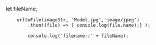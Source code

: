 let fileName;

        urltoFile(imageStr, 'Model.jpg','image/jpeg')
            .then((file) => { console.log(file.name);} );

            console.log('filename::' + fileName);
